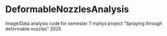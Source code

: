 # DeformableNozzlesAnalysis
Image/Data analysis code for semester 7 mphys project "Spraying through deformable nozzles" 2025

